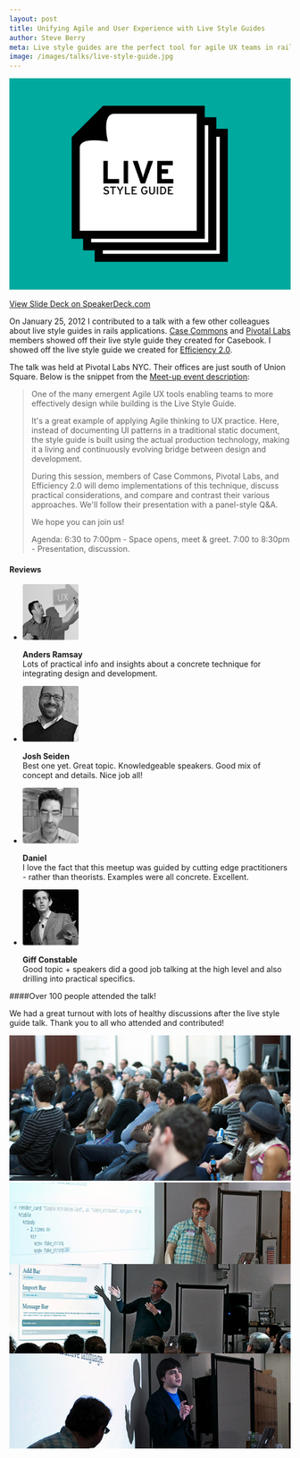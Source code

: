 ```yaml
---
layout: post
title: Unifying Agile and User Experience with Live Style Guides
author: Steve Berry
meta: Live style guides are the perfect tool for agile UX teams in rails applications.
image: /images/talks/live-style-guide.jpg
---
```


<img src="/images/talks/live-style-guide.jpg" alt="Live style guide" class="scale-with-grid"/>

<a href="http://speakerdeck.com/u/thoughtmerchant/p/unifying-agile-and-ux-with-live-style-guides" target="blank" class="linkbox">View Slide Deck on SpeakerDeck.com</a>

<p>On January 25, 2012 I contributed to a talk with a few other colleagues about live style guides in rails applications. <a href="http://casecommons.org/" target="blank">Case Commons</a> and <a href="http://www.pivotallabs.com" target="blank">Pivotal Labs</a> members showed off their live style guide they created for Casebook. I showed off the live style guide we created for <a href="http://efficiency20.com/" target="blank">Efficiency 2.0</a>.</p>
<p>The talk was held at Pivotal Labs NYC. Their offices are just south of Union Square. Below is the snippet from the <a href="http://www.meetup.com/Agile-Experience-Design/events/47644772/" target="blank">Meet-up event description</a>:</p>

> One of the many emergent Agile UX tools enabling teams to more effectively design while building is the Live Style Guide.
>
> It's a great example of applying Agile thinking to UX practice. Here, instead of documenting UI patterns in a traditional static document, the style guide is built using the actual production technology, making it a living and continuously evolving bridge between design and development.
>
> During this session, members of Case Commons, Pivotal Labs, and Efficiency 2.0 will demo implementations of this technique, discuss practical considerations, and compare and contrast their various approaches.  We'll follow their presentation with a panel-style Q&A.
>
> We hope you can join us!
>
> Agenda:
> 6:30 to 7:00pm - Space opens, meet & greet.
> 7:00 to 8:30pm - Presentation, discussion.

<h4 class="reviews">Reviews </h4>
<ul class="review-list row">
  <li class="six columns alpha">
    <img src="/images/talks/anders.png" alt="anders ramsay"/>
    <p><b>Anders Ramsay</b><br/>Lots of practical info and insights about a concrete technique for integrating design and development.</p>
  </li>
  <li class="six columns omega">
    <img src="/images/talks/josh.png" alt="Josh Seiden"/>
    <p><b>Josh Seiden</b><br/>Best one yet. Great topic. Knowledgeable speakers. Good mix of concept and details. Nice job all!</p>
  </li>
  <li class="six columns alpha">
    <img src="/images/talks/daniel.png" alt="daniel"/>
    <p><b>Daniel</b><br/>I love the fact that this meetup was guided by cutting edge practitioners - rather than theorists. Examples were all concrete. Excellent.</p>
  </li>
  <li class="six columns omega">
    <img src="/images/talks/giff.png" alt="Giff Constable"/>
    <p><b>Giff Constable</b><br/>Good topic + speakers did a good job talking at the high level and also drilling into practical specifics.</p>
  </li>
</ul>

####Over 100 people attended the talk!

We had a great turnout with lots of healthy discussions after the live style guide talk. Thank you to all who attended and contributed!

<img src="/images/talks/live-style-guide-crowd.jpg" alt="Live style guide crowd" class="scale-with-grid"/>
<img src="/images/talks/grant-andy-steve.jpg" alt="Live style guide speakers grant andy and steve" class="scale-with-grid"/>
